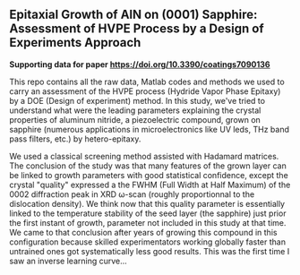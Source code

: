 ## Epitaxial Growth of AlN on (0001) Sapphire: Assessment of HVPE Process by a Design of Experiments Approach

**Supporting data for paper https://doi.org/10.3390/coatings7090136**

This repo contains all the raw data, Matlab codes and methods we used to carry an assessment of the HVPE process (Hydride Vapor Phase Epitaxy) by a DOE (Design of experiment) method. In this study, we've tried to understand what were the leading parameters explaining the crystal properties of aluminum nitride, a piezoelectric compound, grown on sapphire (numerous applications in microelectronics like UV leds, THz band pass filters, etc.) by hetero-epitaxy. 

We used a classical screening method assisted with Hadamard matrices. The conclusion of the study was that many features of the grown layer can be linked to growth parameters with good statistical confidence, except the crystal "quality" expressed a the FWHM (Full Width at Half Maximum) of the 0002 diffraction peak in XRD ω-scan (roughly proportionnal to the dislocation density). We think now that this quality parameter is essentially linked to the temperature stability of the seed layer (the sapphire) just prior the first instant of growth, parameter not included in this study at that time. We came to that conclusion after years of growing this compound in this configuration because skilled experimentators working globally faster than untrained ones got systematically less good results. This was the first time I saw an inverse learning curve... 
